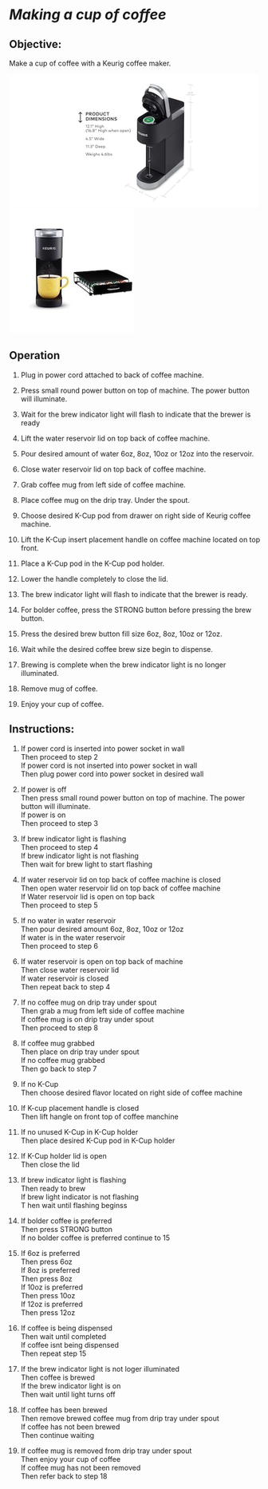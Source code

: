# *Making a cup of coffee*

## Objective:
Make a cup of coffee with a Keurig coffee maker. 


![](Keurig.png) ![](Keurig-1.png)

## Operation
1. Plug in power cord attached to back of coffee machine.

2. Press small round power button on top of machine.  The power
button will illuminate.

3. Wait for the brew indicator light will flash to indicate that the brewer is ready

4. Lift the water reservoir lid on top back of coffee machine.

5. Pour desired amount of water 6oz, 8oz, 10oz or 12oz into the reservoir.

6. Close water reservoir lid on top back of coffee machine. 

7. Grab coffee mug from left side of coffee machine. 

8. Place coffee mug on the drip tray. Under the spout. 

9. Choose desired K-Cup pod from drawer on right side of Keurig coffee machine. 

10. Lift the K-Cup insert placement handle on coffee machine located on top front.

11. Place a K-Cup pod in
the K-Cup pod holder.

12.  Lower the handle
completely to close the lid.

13. The brew indicator light will flash to indicate that the brewer is ready. 

14. For bolder coffee, press the STRONG button before pressing the brew button.

15. Press the desired brew button fill size 6oz, 8oz, 10oz or 12oz.

16. Wait while the desired coffee brew size begin to dispense.

17. Brewing is complete when the brew indicator light is no longer illuminated.

18. Remove mug of coffee. 

19. Enjoy your cup of coffee. 




## Instructions:
1.  If power cord is inserted into power socket in wall<br>
    Then proceed to step 2<br> 
    If power cord is not inserted into power socket in wall<br>
    Then plug power cord into power socket in desired wall<br>

2.  If power is off<br>
    Then press small round power button on top of machine. The power button will illuminate.<br>
    If power is on<br>
    Then proceed to step 3<br>

3.  If brew indicator light is flashing<br>
    Then proceed to step 4<br>
    If brew indicator light is not flashing<br>
    Then wait for brew light to start flashing<br>

4.  If water reservoir lid on top back of coffee machine is closed<br>
    Then open water reservoir lid on top back of coffee machine<br>
    If Water reservoir lid is open on top back<br>
    Then proceed to step 5<br>

5.  If no water in water reservoir<br> 
    Then pour desired amount 6oz, 8oz, 10oz or 12oz<br>
    If water is in the water reservoir<br> 
    Then proceed to step 6<br>    

6.  If water reservoir is open on top back of machine<br>
    Then close water reservoir lid<br>
    If water reservoir is closed <br>
    Then repeat back to step 4<br>

7.  If no coffee mug on drip tray under spout<br>
    Then grab a mug from left side of coffee machine<br>
    If coffee mug is on drip tray under spout<br> 
    Then proceed to step 8<br>

8.  If coffee mug grabbed<br>
    Then place on drip tray under spout<br>
    If no coffee mug grabbed<br> 
    Then go back to step 7<br>

9.  If no K-Cup<br> 
    Then choose desired flavor located on right side of coffee machine<br>

10. If K-cup placement handle is closed<br>
    Then lift hangle on front top of coffee manchine<br> 

11. If no unused K-Cup in K-Cup holder<br>
    Then place desired K-Cup pod in K-Cup holder<br> 

12. If K-Cup holder lid is open<br>
    Then close the lid<br>

13. If brew indicator light is flashing<br> 
    Then ready to brew<br>
    If brew light indicator is not flashing<br> T
    hen wait until flashing beginss<br>

14. If bolder coffee is preferred<br> 
    Then press STRONG button<br> 
    If no bolder coffee is preferred continue to 15<br>

15. If 6oz is preferred<br>
    Then press 6oz<br> 
    If 8oz is preferred<br> 
    Then press 8oz<br>
    If 10oz is preferred<br>
    Then press 10oz<br>
    If 12oz is preferred<br>
    Then press 12oz<br>

16. If coffee is being dispensed<br> 
    Then wait until completed<br> 
    If coffee isnt being dispensed<br> 
    Then repeat step 15<br>

17. If the brew indicator light is not loger illuminated<br> 
    Then coffee is brewed<br>
    If the brew indicator light is on<br>
    Then wait until light turns off<br>

18. If coffee has been brewed<br>
    Then remove brewed coffee mug from drip tray under spout<br>
    If coffee has not been brewed<br>
    Then continue waiting<br>

19. If coffee mug is removed from drip tray under spout<br>
    Then enjoy your cup of coffee<br>
    If coffee mug has not been removed<br>
    Then refer back to step 18<br>
        

          




